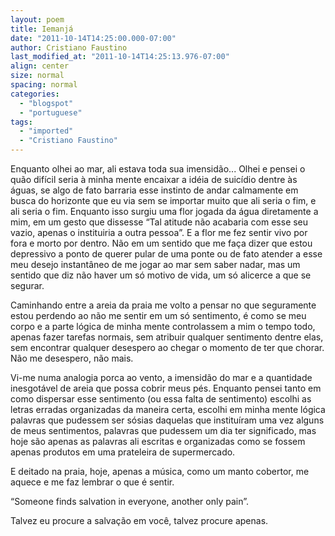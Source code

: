 ```yaml
---
layout: poem
title: Iemanjá
date: "2011-10-14T14:25:00.000-07:00"
author: Cristiano Faustino
last_modified_at: "2011-10-14T14:25:13.976-07:00"
align: center
size: normal
spacing: normal
categories:
  - "blogspot"
  - "portuguese"
tags:
  - "imported"
  - "Cristiano Faustino"
---
```


Enquanto olhei ao mar, ali estava toda sua imensidão... Olhei e pensei o quão difícil seria à minha mente encaixar a idéia de suicídio dentre às águas, se algo de fato barraria esse instinto de andar calmamente em busca do horizonte que eu via sem se importar muito que ali seria o fim, e ali seria o fim. Enquanto isso surgiu uma flor jogada da água diretamente a mim, em um gesto que dissesse “Tal atitude não acabaria com esse seu vazio, apenas o instituiria a outra pessoa”. E a flor me fez sentir vivo por fora e morto por dentro. Não em um sentido que me faça dizer que estou depressivo a ponto de querer pular de uma ponte ou de fato atender a esse meu desejo instantâneo de me jogar ao mar sem saber nadar, mas um sentido que diz não haver um só motivo de vida, um só alicerce a que se segurar.

Caminhando entre a areia da praia me volto a pensar no que seguramente estou perdendo ao não me sentir em um só sentimento, é como se meu corpo e a parte lógica de minha mente controlassem a mim o tempo todo, apenas fazer tarefas normais, sem atribuir qualquer sentimento dentre elas, sem encontrar qualquer desespero ao chegar o momento de ter que chorar. Não me desespero, não mais.

Vi-me numa analogia porca ao vento, a imensidão do mar e a quantidade inesgotável de areia que possa cobrir meus pés. Enquanto pensei tanto em como dispersar esse sentimento (ou essa falta de sentimento) escolhi as letras erradas organizadas da maneira certa, escolhi em minha mente lógica palavras que pudessem ser sósias daquelas que instituíram uma vez alguns de meus sentimentos, palavras que pudessem um dia ter significado, mas hoje são apenas as palavras ali escritas e organizadas como se fossem apenas produtos em uma prateleira de supermercado.

E deitado na praia, hoje, apenas a música, como um manto cobertor, me aquece e me faz lembrar o que é sentir.

<span lang="EN-US" style="mso-ansi-language: EN-US;">“Someone finds salvation in everyone, another only pain”.

Talvez eu procure a salvação em você, talvez procure apenas.